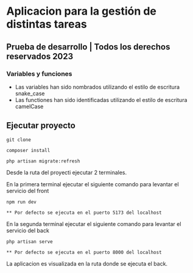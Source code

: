 # Aplicacion para la gestión de distintas tareas

## Prueba de desarrollo | Todos los derechos reservados 2023

### Variables y funciones

- Las variables han sido nombrados utilizando el estilo de escritura snake_case
- Las functiones han sido identificadas utilizando el estilo de escritura camelCase

## Ejecutar proyecto

    git clone

    composer install

    php artisan migrate:refresh

Desde la ruta del proyecti ejecutar 2 terminales.

En la primera terminal ejecutar el siguiente comando para levantar el servicio del front

    npm run dev

    ** Por defecto se ejecuta en el puerto 5173 del localhost

En la segunda terminal ejecutar el siguiente comando para levantar el servicio del back

    php artisan serve

    ** Por defecto se ejecuta en el puerto 8000 del localhost

La aplicacion es visualizada en la ruta donde se ejecuta el back.